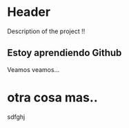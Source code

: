 # Header

Description of the project !!


## Estoy aprendiendo Github

Veamos veamos...


# otra cosa mas..

sdfghj